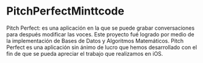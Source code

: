 # PitchPerfectMinttcode
Pitch Perfect: es una aplicación en la que se puede grabar conversaciones para después modificar las voces. Este proyecto fué logrado por medio de la implementación de Bases de Datos y Algoritmos Matemáticos. Pitch Perfect es una aplicación sin ánimo de lucro que hemos desarrollado con el fin de que se pueda apreciar el trabajo que realizamos en iOS.
